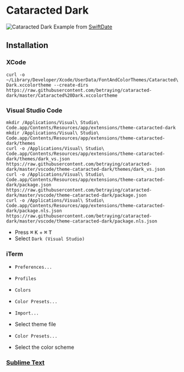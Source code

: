 # Cataracted Dark

![Cataracted Dark](Preview.png)
Example from [SwiftDate](https://github.com/malcommac/SwiftDate)

## Installation

### XCode
```
curl -o ~/Library/Developer/Xcode/UserData/FontAndColorThemes/Cataracted\ Dark.xccolortheme --create-dirs https://raw.githubusercontent.com/betraying/cataracted-dark/master/Cataracted%20Dark.xccolortheme
```

### Visual Studio Code
```
mkdir /Applications/Visual\ Studio\ Code.app/Contents/Resources/app/extensions/theme-cataracted-dark
mkdir /Applications/Visual\ Studio\ Code.app/Contents/Resources/app/extensions/theme-cataracted-dark/themes
curl -o /Applications/Visual\ Studio\ Code.app/Contents/Resources/app/extensions/theme-cataracted-dark/themes/dark_vs.json https://raw.githubusercontent.com/betraying/cataracted-dark/master/vscode/theme-cataracted-dark/themes/dark_vs.json
curl -o /Applications/Visual\ Studio\ Code.app/Contents/Resources/app/extensions/theme-cataracted-dark/package.json https://raw.githubusercontent.com/betraying/cataracted-dark/master/vscode/theme-cataracted-dark/package.json
curl -o /Applications/Visual\ Studio\ Code.app/Contents/Resources/app/extensions/theme-cataracted-dark/package.nls.json https://raw.githubusercontent.com/betraying/cataracted-dark/master/vscode/theme-cataracted-dark/package.nls.json
```
* Press <kbd>⌘</kbd> <kbd>K</kbd> + <kbd>⌘</kbd> <kbd>T</kbd>
* Select `Dark (Visual Studio)`

### iTerm
* `Preferences...`
* `Profiles`
* `Colors`
* `Color Presets...`
* `Import...`
* Select theme file

* `Color Presets...`
* Select the color scheme

### [Sublime Text](https://github.com/betraying/cataracted-dark-sublime-text)
